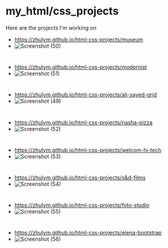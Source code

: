 # my_html/css_projects
Here are the projects I'm working on

- https://zhulym.github.io/html-css-projects/museum
- ![Screenshot (50)](https://user-images.githubusercontent.com/75386560/129542169-557cbbea-6547-4d41-9da8-e98ca1323a2f.png)
#
- https://zhulym.github.io/html-css-projects/modernist
- ![Screenshot (51)](https://user-images.githubusercontent.com/75386560/129542104-531885b2-0a80-4d15-8c6d-04cee5dc0c5b.png)
#
- https://zhulym.github.io/html-css-projects/ali-sayed-grid
- ![Screenshot (49)](https://user-images.githubusercontent.com/75386560/129542229-5e1a7287-75ad-4c52-adb1-2b180e78898f.png)
#
- https://zhulym.github.io/html-css-projects/nasha-pizza
- ![Screenshot (52)](https://user-images.githubusercontent.com/75386560/129542050-cfd459c4-88e6-4083-88a7-8eb10adbd9d2.png)
#
- https://zhulym.github.io/html-css-projects/welcom-hi-tech
- ![Screenshot (53)](https://user-images.githubusercontent.com/75386560/129541974-a75cdf30-daf3-4e92-9f63-5e72d7f923e7.png)
#
- https://zhulym.github.io/html-css-projects/s&d-films
- ![Screenshot (54)](https://user-images.githubusercontent.com/75386560/129541906-a0edb331-716e-4181-a4ee-4efcb6e76758.png)
#
- https://zhulym.github.io/html-css-projects/foto-studio
- ![Screenshot (55)](https://user-images.githubusercontent.com/75386560/129541814-fafb97f2-144a-4f57-8363-6d5d18aa0faa.png)
#
- https://zhulym.github.io/html-css-projects/elena-bootstrap
- ![Screenshot (56)](https://user-images.githubusercontent.com/75386560/129541787-f0e9acbc-03ab-4d69-bff7-e71bf5f5d9c9.png)
